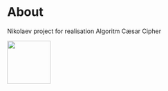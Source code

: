 
# About
Nikolaev project for realisation Algoritm Cæsar Cipher 

<img src="https://raw.githubusercontent.com/dmutlu/CaesarCipher/master/app/src/main/web_ic_launcher.png" width="100" height="100"/>